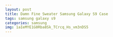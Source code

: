 ```yaml
---
layout: post
title: Damn Fine Sweater Samsung Galaxy S9 Case
tags: samsung galaxy s9
categories: samsung
img: 1aIeMYE1G0Rba8Sk_TCrcq_Hs_vm3nDS5
---
```


